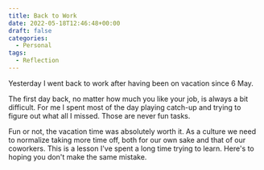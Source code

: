 ```yaml
---
title: Back to Work
date: 2022-05-18T12:46:48+00:00
draft: false
categories:
  - Personal
tags:
  - Reflection
---
```


Yesterday I went back to work after having been on vacation since 6 May.

The first day back, no matter how much you like your job, is always a bit difficult. For me I spent most of the day playing catch-up and trying to figure out what all I missed. Those are never fun tasks.

Fun or not, the vacation time was absolutely worth it. As a culture we need to normalize taking more time off, both for our own sake and that of our coworkers. This is a lesson I've spent a long time trying to learn. Here's to hoping you don't make the same mistake.